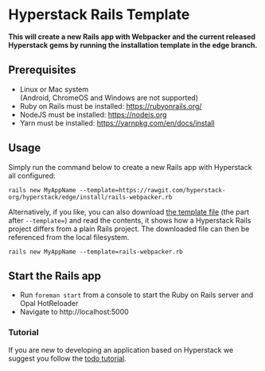 # Hyperstack Rails Template

**This will create a new Rails app with Webpacker and the current released Hyperstack gems by running the installation template in the edge branch.**

## Prerequisites

+ Linux or Mac system  
  (Android, ChromeOS and Windows are not supported)
+ Ruby on Rails must be installed: https://rubyonrails.org/
+ NodeJS must be installed: https://nodejs.org
+ Yarn must be installed: https://yarnpkg.com/en/docs/install

## Usage

Simply run the command below to create a new Rails app with Hyperstack all configured:

```shell
rails new MyAppName --template=https://rawgit.com/hyperstack-org/hyperstack/edge/install/rails-webpacker.rb
```
Alternatively, if you like, you can also download [the template file](https://rawgit.com/hyperstack-org/hyperstack/edge/install/rails-webpacker.rb) (the part after `--template=`) and read the contents,
it shows how a Hyperstack Rails project differs from a plain Rails project.
The downloaded file can then be referenced from the local filesystem.
```shell
rails new MyAppName --template=rails-webpacker.rb
```

## Start the Rails app

+ Run `foreman start` from a console to start the Ruby on Rails server and Opal HotReloader
+ Navigate to http://localhost:5000

### Tutorial

If you are new to developing an application based on Hyperstack we suggest you follow the [todo tutorial](https://hyperstack.org/edge/docs/tutorials/todo).
